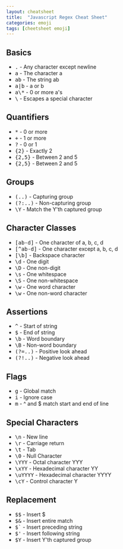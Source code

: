 ```yaml
---
layout: cheatsheet
title:  "Javascript Regex Cheat Sheet"
categories: emoji
tags: [cheetsheet emoji]
---
```

<div class="container">
  <div class="command-container">
    <div class="grid-block">
      <div class="grid-lg-1-3">
        <h2>Basics</h2>
        <ul>
          <li><kbd>.</kbd> - Any character except newline</li>
          <li><kbd>a</kbd> - The character a</li>
          <li><kbd>ab</kbd> - The string ab</li>
          <li><kbd>a|b</kbd> - a or b</li>
          <li><kbd>a\*</kbd> - 0 or more a's</li>
          <li><kbd>\</kbd> - Escapes a special character</li>
        </ul>
        <h2>Quantifiers</h2>
        <ul>
          <li><kbd>*</kbd> - 0 or more</li>
          <li><kbd>+</kbd> - 1 or more</li>
          <li><kbd>?</kbd> - 0 or 1</li>
          <li><kbd>{2}</kbd> - Exactly 2</li>
          <li><kbd>{2,5}</kbd> - Between 2 and 5</li>
          <li><kbd>{2,5}</kbd> - Between 2 and 5</li>
        </ul>
        <h2>Groups</h2>
        <ul>
          <li><kbd>(..)</kbd> - Capturing group</li>
          <li><kbd>(?:..)</kbd> - Non-capturing group</li>
          <li><kbd>\Y</kbd> - Match the Y'th captured group</li>
        </ul>
      </div>
      <div class="grid-lg-1-3">
        <h2>Character Classes</h2>
        <ul>
          <li><kbd>[ab-d]</kbd> - One character of a, b, c, d</li>
          <li><kbd>[^ab-d]</kbd> - One character except a, b, c, d</li>
          <li><kbd>[\b]</kbd> - Backspace character</li>
          <li><kbd>\d</kbd> - One digit</li>
          <li><kbd>\D</kbd> - One non-digit</li>
          <li><kbd>\s</kbd> - One whitespace</li>
          <li><kbd>\S</kbd> - One non-whitespace</li>
          <li><kbd>\w</kbd> - One word character</li>
          <li><kbd>\w</kbd> - One non-word character</li>
        </ul>
        <h2>Assertions</h2>
        <ul>
          <li><kbd>^</kbd> - Start of string</li>
          <li><kbd>$</kbd> - End of string</li>
          <li><kbd>\b</kbd> - Word boundary</li>
          <li><kbd>\B</kbd> - Non-word boundary</li>
          <li><kbd>(?=..)</kbd> - Positive look ahead</li>
          <li><kbd>(?!..)</kbd> - Negative look ahead</li>
        </ul>
      </div>
      <div class="grid-lg-1-3">
        <h2>Flags</h2>
        <ul>
          <li><kbd>g</kbd> - Global match</li>
          <li><kbd>i</kbd> - Ignore case</li>
          <li><kbd>m</kbd> - ^ and $ match start and end of line</li>
        </ul>
        <h2>Special Characters</h2>
        <ul>
          <li><kbd>\n</kbd> - New line</li>
          <li><kbd>\r</kbd> - Carriage return</li>
          <li><kbd>\t</kbd> - Tab</li>
          <li><kbd>\0</kbd> - Null Character</li>
          <li><kbd>\YYY</kbd> - Octal character YYY</li>
          <li><kbd>\xYY</kbd> - Hexadecimal character YY</li>
          <li><kbd>\uYYYY</kbd> - Hexadecimal character YYYY</li>
          <li><kbd>\cY</kbd> - Control character Y</li>
        </ul>
        <h2>Replacement</h2>
        <ul>
          <li><kbd>$$</kbd> - Insert $</li>
          <li><kbd>$&</kbd> - Insert entire match</li>
          <li><kbd>$`</kbd> - Insert preceding string</li>
          <li><kbd>$'</kbd> - Insert following string</li>
          <li><kbd>$Y</kbd> - Insert Y'th captured group</li>
        </ul>
      </div>
    </div>
  </div>
</div>
